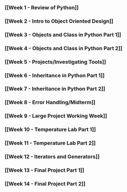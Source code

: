 ### [[Week 1 - Review of Python]]
### [[Week 2 - Intro to Object Oriented Design]]
### [[Week 3 - Objects and Class in Python Part 1]]
### [[Week 4 - Objects and Class in Python Part 2]]
### [[Week 5 - Projects/Investigating Tools]]
### [[Week 6 - Inheritance in Python Part 1]]
### [[Week 7 - Inheritance in Python Part 2]]
### [[Week 8 - Error Handling/Midterm]]
### [[Week 9 - Large Project Working Week]]
### [[Week 10 - Temperature Lab Part 1]]
### [[Week 11 - Temperature Lab Part 2]]
### [[Week 12 - Iterators and Generators]]
### [[Week 13 - Final Project Part 1]]
### [[Week 14 - Final Project Part 2]]